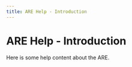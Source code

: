 ```yaml
---
title: ARE Help - Introduction
---
```


# ARE Help - Introduction

Here is some help content about the ARE.